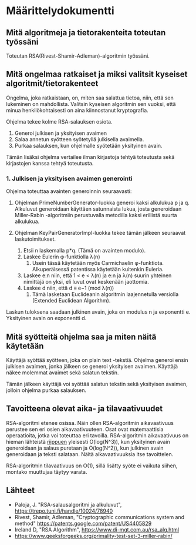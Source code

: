 # Määrittelydokumentti

## Mitä algoritmeja ja tietorakenteita toteutan työssäni

Toteutan RSA(Rivest-Shamir-Adleman)-algoritmin työssäni. 

## Mitä ongelmaa ratkaiset ja miksi valitsit kyseiset algoritmit/tietorakenteet

Ongelma, joka ratkaistaan, on, miten saa salattua tietoa, niin, että sen lukeminen on mahdollista. Valitsin kyseisen algoritmin sen vuoksi, että minua henkilökohtaisesti on aina kiinnostanut kryptografia. 

Ohjelma tekee kolme RSA-salauksen osiota.

  1. Generoi julkisen ja yksityisen avaimen
  2. Salaa annetun syötteen syötetyllä julkisella avaimella.
  3. Purkaa salauksen, kun ohjelmalle syötetään yksityinen avain.
  
Tämän lisäksi ohjelma vertailee ilman kirjastoja tehtyä toteutusta sekä kirjastojen kanssa tehtyä toteutusta.   
  
### 1. Julkisen ja yksityisen avaimen generointi

Ohjelma toteuttaa avainten generoinnin seuraavasti:

1. Ohjelman PrimeNumberGenerator-luokka generoi kaksi alkulukua p ja q. Alkuluvut generoidaan käyttäen satunnaista lukua, josta generoidaan Miller-Rabin -algoritmiin perustuvalla metodilla kaksi erillistä suurta alkulukua. 

2. Ohjelman KeyPairGeneratorImpl-luokka tekee tämän jälkeen seuraavat laskutoimitukset.
    1. Etsii n laskemalla p*q. (Tämä on avainten modulo).
    2. Laskee Eulerin  φ-funktiolla λ(n)
        1. Usein tässä käytetään myös Carmichaelin φ-funktiota. Alkuperäisessä patentissa käytetään kuitenkin Euleria. 
    3. Laskee e:n niin, että 1 < e < λ(n)  ja e:n ja λ(n) suurin yhteinen nimittäjä on yksi, eli luvut ovat keskenään jaottomia.
    4. Laskee d niin, että d ≡ e−1 (mod λ(n))
        1. Tämä lasketaan Euclideanin algoritmin laajennetulla versiolla (Extended Euclidean Algorithm).

Laskun tuloksena saadaan julkinen avain, joka on modulus n ja exponentti e. Yksityinen avain on exponentti d. 

## Mitä syötteitä ohjelma saa ja miten näitä käytetään

Käyttäjä syöttää syötteen, joka on plain text -tekstiä. Ohjelma generoi ensin julkisen avaimen, jonka jälkeen se generoi yksityisen avaimen. Käyttäjä näkee molemmat avaimet sekä salatun tekstin.

Tämän jälkeen käyttäjä voi syöttää salatun tekstin sekä yksityisen avaimen, jolloin ohjelma purkaa salauksen. 

## Tavoitteena olevat aika- ja tilavaativuudet

RSA-algoritmi etenee osissa. Näin ollen RSA-algoritmin aikavaativuus perustee sen eri osien aikavaativuuteen. Osat ovat matemaattisia operaatioita, jotka voi toteuttaa eri tavoilla. RSA-algoritmin aikavaativuus on hieman lähteistä [riippuen](https://crypto.stackexchange.com/questions/6164/how-do-i-derive-the-time-complexity-of-encryption-and-decryption-based-on-modula) yleisesti O(log(N^3)), kun yksityinen avain generoidaan ja salaus puretaan ja O(log(N^2)), kun julkinen avain generoidaan ja teksti salataan. Näitä aikavaativuuksia itse tavoittelen. 

RSA-algoritmin tilavaativuus on O(1), sillä lisätty syöte ei vaikuta siihen, montako muuttujaa täytyy varata. 

## Lähteet

- Paloja, J. "RSA-salausalgoritmi ja alkuluvut", https://trepo.tuni.fi/handle/10024/78940
- Rivest, Shamir, Adleman, "Cryptographic communications system and method" https://patents.google.com/patent/US4405829
- Ireland D, "RSA Algorithm", https://www.di-mgt.com.au/rsa_alg.html
- https://www.geeksforgeeks.org/primality-test-set-3-miller-rabin/
